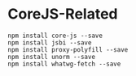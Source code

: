# CoreJS-Related

```
npm install core-js --save
npm install jsbi --save
npm install proxy-polyfill --save
npm install unorm --save
npm install whatwg-fetch --save
```

